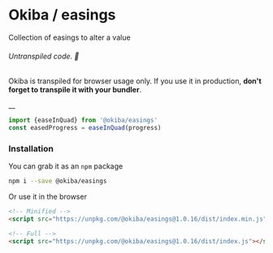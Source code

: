 

# Okiba / easings
Collection of easings to alter a value


###### Untranspiled code. 🛑

Okiba is transpiled for browser usage only. If you use it in production, **don't forget to transpile it with your bundler**.

__



```javascript
import {easeInQuad} from '@okiba/easings'
const easedProgress = easeInQuad(progress)
```



### Installation

You can grab it as an `npm` package
```bash
npm i --save @okiba/easings
```

Or use it in the browser
```html
<!-- Minified -->
<script src="https://unpkg.com/@okiba/easings@1.0.16/dist/index.min.js"></script>

<!-- Full -->
<script src="https://unpkg.com/@okiba/easings@1.0.16/dist/index.js"></script>
```



